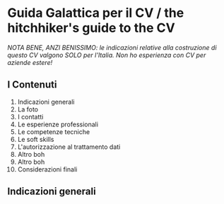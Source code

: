 # Guida Galattica per il CV / the hitchhiker's guide to the CV
*NOTA BENE, ANZI BENISSIMO: le indicazioni relative alla costruzione di questo CV valgono SOLO per l'Italia. Non ho esperienza con CV per aziende estere!*


## I Contenuti

  1. Indicazioni generali
  2. La foto
  3. I contatti
  4. Le esperienze professionali
  5. Le competenze tecniche
  6. Le soft skills
  7. L'autorizzazione al trattamento dati
  8. Altro boh
  9. Altro boh
  10. Considerazioni finali


## Indicazioni generali
